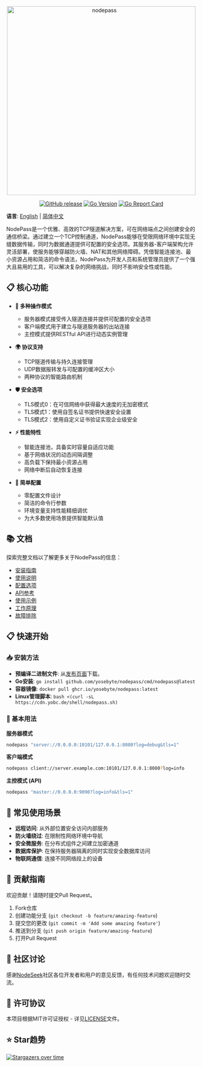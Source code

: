 <div align="center">
  <img src="https://cdn.yobc.de/assets/np-poster.png" alt="nodepass" width="500">

[![GitHub release](https://img.shields.io/github/v/release/yosebyte/nodepass)](https://github.com/yosebyte/nodepass/releases)
[![Go Version](https://img.shields.io/github/go-mod/go-version/yosebyte/nodepass)](https://golang.org/)
[![Go Report Card](https://goreportcard.com/badge/github.com/yosebyte/nodepass)](https://goreportcard.com/report/github.com/yosebyte/nodepass)
</div>

**语言**: [English](README.md) | [简体中文](README_zh.md)

NodePass是一个优雅、高效的TCP隧道解决方案，可在网络端点之间创建安全的通信桥梁。通过建立一个TCP控制通道，NodePass能够在受限网络环境中实现无缝数据传输，同时为数据通道提供可配置的安全选项。其服务器-客户端架构允许灵活部署，使服务能够穿越防火墙、NAT和其他网络障碍。凭借智能连接池、最小资源占用和简洁的命令语法，NodePass为开发人员和系统管理员提供了一个强大且易用的工具，可以解决复杂的网络挑战，同时不影响安全性或性能。

## 📋 核心功能

- **🔀 多种操作模式**
  - 服务器模式接受传入隧道连接并提供可配置的安全选项
  - 客户端模式用于建立与隧道服务器的出站连接
  - 主控模式提供RESTful API进行动态实例管理

- **🌍 协议支持**
  - TCP隧道传输与持久连接管理
  - UDP数据报转发与可配置的缓冲区大小
  - 两种协议的智能路由机制

- **🛡️ 安全选项**
  - TLS模式0：在可信网络中获得最大速度的无加密模式
  - TLS模式1：使用自签名证书提供快速安全设置
  - TLS模式2：使用自定义证书验证实现企业级安全

- **⚡ 性能特性**
  - 智能连接池，具备实时容量自适应功能
  - 基于网络状况的动态间隔调整
  - 高负载下保持最小资源占用
  - 网络中断后自动恢复连接

- **🧰 简单配置**
  - 零配置文件设计
  - 简洁的命令行参数
  - 环境变量支持性能精细调优
  - 为大多数使用场景提供智能默认值

## 📚 文档

探索完整文档以了解更多关于NodePass的信息：

- [安装指南](/docs/zh/installation.md)
- [使用说明](/docs/zh/usage.md)
- [配置选项](/docs/zh/configuration.md)
- [API参考](/docs/zh/api.md)
- [使用示例](/docs/zh/examples.md)
- [工作原理](/docs/zh/how-it-works.md)
- [故障排除](/docs/zh/troubleshooting.md)

## 📋 快速开始

### 📥 安装方法

- **预编译二进制文件**: 从[发布页面](https://github.com/yosebyte/nodepass/releases)下载。
- **Go安装**: `go install github.com/yosebyte/nodepass/cmd/nodepass@latest`
- **容器镜像**: `docker pull ghcr.io/yosebyte/nodepass:latest`
- **Linux管理脚本**: `bash <(curl -sL https://cdn.yobc.de/shell/nodepass.sh)`

### 🚀 基本用法

**服务器模式**
```bash
nodepass "server://0.0.0.0:10101/127.0.0.1:8080?log=debug&tls=1"
```

**客户端模式**
```bash
nodepass client://server.example.com:10101/127.0.0.1:8080?log=info
```

**主控模式 (API)**
```bash
nodepass "master://0.0.0.0:9090?log=info&tls=1"
```

## 🔧 常见使用场景

- **远程访问**: 从外部位置安全访问内部服务
- **防火墙绕过**: 在限制性网络环境中导航
- **安全微服务**: 在分布式组件之间建立加密通道
- **数据库保护**: 在保持服务器隔离的同时实现安全数据库访问
- **物联网通信**: 连接不同网络段上的设备

## 👥 贡献指南

欢迎贡献！请随时提交Pull Request。

1. Fork仓库
2. 创建功能分支 (`git checkout -b feature/amazing-feature`)
3. 提交您的更改 (`git commit -m 'Add some amazing feature'`)
4. 推送到分支 (`git push origin feature/amazing-feature`)
5. 打开Pull Request

## 💬 社区讨论

感谢[NodeSeek](https://www.nodeseek.com/post-295115-1)社区各位开发者和用户的意见反馈，有任何技术问题欢迎随时交流。

## 📄 许可协议

本项目根据MIT许可证授权 - 详见[LICENSE](LICENSE)文件。

## ⭐ Star趋势

[![Stargazers over time](https://starchart.cc/yosebyte/nodepass.svg?variant=adaptive)](https://starchart.cc/yosebyte/nodepass)
